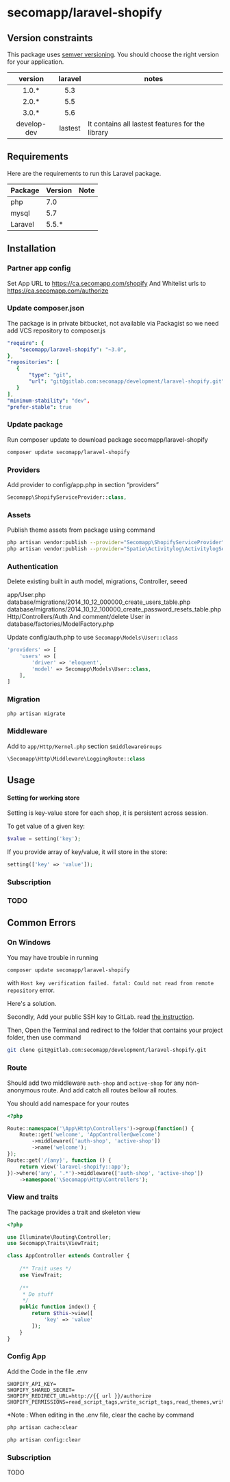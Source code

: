 # secomapp/laravel-shopify

## Version constraints

This package uses [semver versioning](https://semver.org/). You should choose the right version for your application.

|   version   | laravel | notes                                            |
|:-----------:|:-------:|--------------------------------------------------|
|    1.0.*    |   5.3   |                                                  |
|    2.0.*    |   5.5   |                                                  |
|    3.0.*    |   5.6   |                                                  |
| develop-dev | lastest | It contains all lastest features for the library |

## Requirements

Here are the requirements to run this Laravel package.

| Package | Version | Note |
| ----- | ----- | ----- |
| php | 7.0 | |
| mysql | 5.7 | |
| Laravel | 5.5.* | |

## Installation
### Partner app config

Set App URL to 
https://ca.secomapp.com/shopify
And Whitelist urls to
https://ca.secomapp.com/authorize

### Update composer.json

The package is in private bitbucket, not available via Packagist so we need add VCS repository to composer.js

```yaml
"require": {
    "secomapp/laravel-shopify": "~3.0",
},
"repositories": [
   {
       "type": "git",
       "url": "git@gitlab.com:secomapp/development/laravel-shopify.git"
   }
],
"minimum-stability": "dev",
"prefer-stable": true
```

### Update package

Run composer update to download package secomapp/laravel-shopify

```bash
composer update secomapp/laravel-shopify
```

### Providers

Add provider to config/app.php in section “providers”

```php
Secomapp\ShopifyServiceProvider::class,
```

### Assets

Publish theme assets from package using command

```bash
php artisan vendor:publish --provider="Secomapp\ShopifyServiceProvider" --force
php artisan vendor:publish --provider="Spatie\Activitylog\ActivitylogServiceProvider" --tag="migrations"
```


### Authentication

Delete existing built in auth model, migrations, Controller, seeed

app/User.php
database/migrations/2014_10_12_000000_create_users_table.php
database/migrations/2014_10_12_100000_create_password_resets_table.php
Http/Controllers/Auth
And comment/delete User in database/factories/ModelFactory.php

Update config/auth.php to use `Secomapp\Models\User::class`

```php
'providers' => [
    'users' => [
        'driver' => 'eloquent',
        'model' => Secomapp\Models\User::class,
    ],
]
```

### Migration

```bash
php artisan migrate
```


### Middleware
Add to `app/Http/Kernel.php` section `$middlewareGroups`

```php
\Secomapp\Http\Middleware\LoggingRoute::class
```
## Usage

#### Setting for working store

Setting is key-value store for each shop, it is persistent across session.

To get value of a given key:

```php
$value = setting('key');
```

If you provide array of key/value, it will store in the store:

```php
setting(['key' => 'value']);
```
### Subscription
### TODO
## Common Errors


### On Windows
You may have trouble in running 
```bash
composer update secomapp/laravel-shopify
```
with  `Host key verification failed. fatal: Could not read from remote repository` error.

Here's a solution.


Secondly, Add your public SSH key to GitLab. read [the instruction](https://docs.gitlab.com/ee/gitlab-basics/create-your-ssh-keys.html).

Then, Open the Terminal and redirect to the folder that contains your project folder, then use command 
```bash
git clone git@gitlab.com:secomapp/development/laravel-shopify.git
```

### Route  

Should add two middleware `auth-shop` and `active-shop` for any non-anonymous route. 
And add catch all routes bellow all routes.

>>>
You should add namespace for your routes
>>>

```php
<?php

Route::namespace('\App\Http\Controllers')->group(function() {
    Route::get('welcome', 'AppController@welcome')
        ->middleware(['auth-shop', 'active-shop'])
        ->name('welcome');    
});
Route::get('/{any}', function () {
    return view('laravel-shopify::app'); 
})->where('any', '.*')->middleware(['auth-shop', 'active-shop'])
    ->namespace('\Secomapp\Http\Controllers');
```

### View and traits

The package provides a trait and skeleton view

```php
<?php

use Illuminate\Routing\Controller;
use Secomapp\Traits\ViewTrait;

class AppController extends Controller {
    
    /** Trait uses */
    use ViewTrait;
    
    /**
     * Do stuff
     */
    public function index() {
        return $this->view([
            'key' => 'value'
        ]);
    }
}

```

### Config App

Add the Code in the file .env 

```dotenv
SHOPIFY_API_KEY=
SHOPIFY_SHARED_SECRET=
SHOPIFY_REDIRECT_URL=http://{{ url }}/authorize
SHOPIFY_PERMISSIONS=read_script_tags,write_script_tags,read_themes,write_themes
```

*Note : When editing in the .env file, clear the cache by command

```bash
php artisan cache:clear
```

```bash
php artisan config:clear
```

### Subscription

TODO
